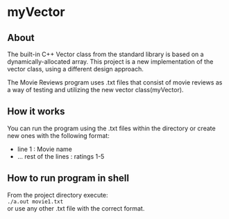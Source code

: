 # myVector
## About

The built-in C++ Vector class from the standard library is based on a dynamically-allocated array. This project is a new implementation of the vector class, using a different design approach.

The Movie Reviews program uses .txt files that consist of movie reviews as a way of testing and utilizing the new vector class(myVector).

## How it works
You can run the program using the .txt files within the directory or create new ones with the following format:
* line 1 : Movie name
* ... rest of the lines : ratings 1-5

## How to run program in shell
From the project directory execute:\
```./a.out movie1.txt``` \
or use any other .txt file with the correct format.
